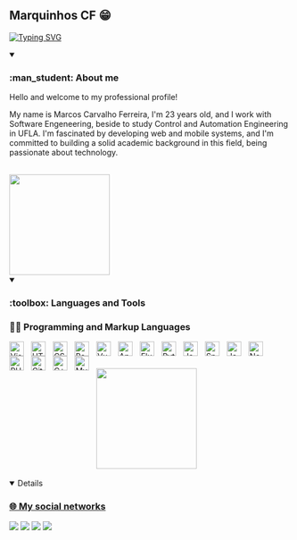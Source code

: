## Marquinhos CF 😁

[![Typing SVG](https://readme-typing-svg.demolab.com?font=Fira+Code&pause=1000&color=808080&width=755&lines=Graduating+in+Control+and+Automation+Engeneering)](https://github.com/MarquinhoCF)

<details open>
  <summary><h3>:man_student: About me</h3></summary>
  <p>Hello and welcome to my professional profile!</p>
  <p>My name is Marcos Carvalho Ferreira, I'm 23 years old, and I work with Software Engeneering, beside to study Control and Automation Engineering in UFLA. I'm fascinated by developing web and mobile systems, and I'm committed to building a solid academic background in this field, being passionate about technology.</p>
  
  <br>
  
  <a href="https://github.com/MarquinhoCF" title="Perfil do Marcos">
    <img height="180em" src="https://github-readme-stats.vercel.app/api?username=MarquinhoCF&theme=dark&show_icons=true" />
  </a>
  
</details>
    
<details open>
  <summary style="padding-top: 0px; margin-top: 0px;">
    <h3>:toolbox: Languages and Tools</h3>
  </summary>

  <h3>👨‍💻 Programming and Markup Languages</h3>
  <img align="left" alt="Visual Studio Code" width="26px" src="https://cdn.jsdelivr.net/gh/devicons/devicon/icons/vscode/vscode-original.svg" style="padding-right:10px;" />
  <img align="left" alt="HTML5" width="26px" src="https://cdn.jsdelivr.net/gh/devicons/devicon/icons/html5/html5-original.svg" style="padding-right:10px;" />
  <img align="left" alt="CSS3" width="26px" src="https://cdn.jsdelivr.net/gh/devicons/devicon/icons/css3/css3-original.svg" style="padding-right:10px;" />
  <img align="left" alt="React" width="26px" src="https://cdn.jsdelivr.net/gh/devicons/devicon/icons/react/react-original.svg" style="padding-right:10px;" />
  <img align="left" alt="VueJS" width="26px" src="https://cdn.jsdelivr.net/gh/devicons/devicon/icons/vuejs/vuejs-original.svg" style="padding-right:10px;" />
  <img align="left" alt="Angular" width="26px" src="https://cdn.jsdelivr.net/gh/devicons/devicon/icons/angular/angular-original.svg" style="padding-right:10px;" />

  <img align="left" alt="Flutter" width="26px" src="https://cdn.jsdelivr.net/gh/devicons/devicon/icons/flutter/flutter-original.svg" style="padding-right:10px;" />
  <img align="left" alt="Python" width="26px" src="https://cdn.jsdelivr.net/gh/devicons/devicon/icons/python/python-original.svg" style="padding-right:10px;" />
  <img align="left" alt="Java" width="26px" src="https://cdn.jsdelivr.net/gh/devicons/devicon/icons/java/java-original.svg" style="padding-right:10px;" />
  <img align="left" alt="Spring" width="26px" src="https://cdn.jsdelivr.net/gh/devicons/devicon/icons/spring/spring-original.svg" style="padding-right:10px;" />
  <img align="left" alt="JavaScript" width="26px" src="https://cdn.jsdelivr.net/gh/devicons/devicon/icons/javascript/javascript-original.svg" style="padding-right:10px;" />
  <img align="left" alt="NodeJS" width="26px" src="https://cdn.jsdelivr.net/gh/devicons/devicon/icons/nodejs/nodejs-original.svg" style="padding-right:10px;" />
  <img align="left" alt="PHP" width="26px" src="https://cdn.jsdelivr.net/gh/devicons/devicon/icons/php/php-original.svg" style="padding-right:10px;" />
  <img align="left" alt="Git" width="26px" src="https://cdn.jsdelivr.net/gh/devicons/devicon/icons/git/git-original.svg" style="padding-right:10px;" />
  <img align="left" alt="C++" width="26px" src="https://cdn.jsdelivr.net/gh/devicons/devicon/icons/cplusplus/cplusplus-original.svg" style="padding-right:10px;" />
  <img align="left" alt="MySQL" width="26px" src="https://cdn.jsdelivr.net/gh/devicons/devicon/icons/mysql/mysql-original.svg" style="padding-right:10px;" />

  <br><br>

  <div>
    <a href="https://github.com/MarquinhoCF">
    <img height="180em" src="https://github-readme-stats.vercel.app/api/top-langs/?username=MarquinhoCF&layout=compact&langs_count=6&theme=dark"/>
  </div>
    
 </details>
 <br>


 <details open>
  <summary style="padding-top: 0px; margin-top: 0px;">
    <h3>🌐 My social networks</h3>
  </summary>

  <div> 
    <a href="https://www.youtube.com/channel/UC-XOg0t3Ax_lFiPVWN4p48Q" target="_blank"><img src="https://img.shields.io/badge/YouTube-FF0000?style=for-the-badge&logo=youtube&logoColor=white" target="_blank"></a>
    <a href="https://www.instagram.com/marquinho_cf/" target="_blank"><img src="https://img.shields.io/badge/-Instagram-%23E4405F?style=for-the-badge&logo=instagram&logoColor=white" target="_blank"></a>
    <a href = "mailto:marcos13cf@gmail.com"><img src="https://img.shields.io/badge/-Gmail-%23333?style=for-the-badge&logo=gmail&logoColor=white" target="_blank"></a>
    <a href="https://www.linkedin.com/in/marcos-ferreira-515a59210/" target="_blank"><img src="https://img.shields.io/badge/-LinkedIn-%230077B5?style=for-the-badge&logo=linkedin&logoColor=white" target="_blank"></a> 
  </div>
   
  </details>
